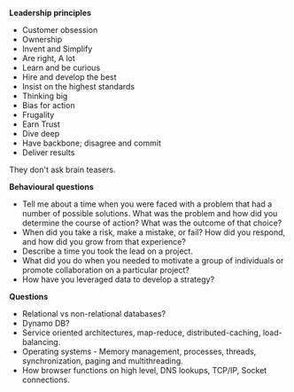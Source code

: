 **Leadership principles**
* Customer obsession
* Ownership
* Invent and Simplify
* Are right, A lot
* Learn and be curious
* Hire and develop the best
* Insist on the highest standards
* Thinking big
* Bias for action
* Frugality
* Earn Trust
* Dive deep
* Have backbone; disagree and commit
* Deliver results

They don't ask brain teasers.

**Behavioural questions**
* Tell me about a time when you were faced with a problem that had a number of possible solutions. What was the problem 
and how did you determine the course of action? What was the outcome of that choice?
* When did you take a risk, make a mistake, or fail? How did you respond, and how did you grow from that experience?
* Describe a time you took the lead on a project.
* What did you do when you needed to motivate a group of individuals or promote collaboration on a particular project?
* How have you leveraged data to develop a strategy?


**Questions**
* Relational vs non-relational databases?
* Dynamo DB?
* Service oriented architectures, map-reduce, distributed-caching, load-balancing.
* Operating systems - Memory management, processes, threads, synchronization, paging and multithreading.
* How browser functions on high level, DNS lookups, TCP/IP, Socket connections. 
